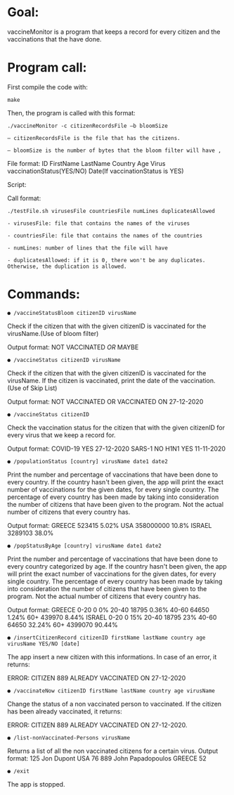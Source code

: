 # Goal:
 vaccineMonitor is a program that keeps a record for every citizen and the vaccinations that the have done.

# Program call:
  
First compile the code with:
    
    make

  Then, the program is called with this format:
    
    ./vaccineMonitor -c citizenRecordsFile –b bloomSize

    – citizenRecordsFile is the file that has the citizens.

    – bloomSize is the number of bytes that the bloom filter will have ,

File format:
  ID FirstName LastName Country Age Virus vaccinationStatus(YES/NO) Date(If vaccinationStatus is YES)

Script:

  Call format:
    
    ./testFile.sh virusesFile countriesFile numLines duplicatesAllowed
    
    - virusesFile: file that contains the names of the viruses
    
    - countriesFile: file that contains the names of the countries
    
    - numLines: number of lines that the file will have
    
    - duplicatesAllowed: if it is 0, there won't be any duplicates. Otherwise, the duplication is allowed.

# Commands:

    ● /vaccineStatusBloom citizenID virusName
    
  Check if the citizen that with the given citizenID is vaccinated for the virusName.(Use of bloom filter)

  Output format:
   NOT VACCINATED *OR*
   MAYBE

    ● /vaccineStatus citizenID virusName
    
  Check if the citizen that with the given citizenID is vaccinated for the virusName. If the citizen is vaccinated, print the date of the vaccination.(Use of Skip List)

  Output format:
   NOT VACCINATED OR
   VACCINATED ON 27-12-2020

    ● /vaccineStatus citizenID
    
  Check the vaccination status for the citizen that with the given citizenID for every virus that we keep a record for.

  Output format: 
  COVID-19 YES 27-12-2020
  SARS-1 NO
  H1N1 YES 11-11-2020

    ● /populationStatus [country] virusName date1 date2
  
  Print the number and percentage of vaccinations that have been done to every country.
  If the country hasn't been given, the app will print the exact number of vaccinations for the given dates, for every single country.
  The percentage of every country has been made by taking into consideration the number of citizens that have been given to the program. Not the actual number of citizens that every country has.

   Output format: 
  GREECE 523415 5.02%
  USA 358000000 10.8%
  ISRAEL 3289103 38.0%

    ● /popStatusByAge [country] virusName date1 date2
    
  Print the number and percentage of vaccinations that have been done to every country categorized by age.
  If the country hasn't been given, the app will print the exact number of vaccinations for the given dates, for every single country.
  The percentage of every country has been made by taking into consideration the number of citizens that have been given to the program. Not the actual number of citizens that every country has.

  Output format:
  GREECE
  0-20 0 0%
  20-40 18795 0.36%
  40-60 64650 1.24%
  60+ 439970 8.44%
  ISRAEL
  0-20 0 15%
  20-40 18795 23%
  40-60 64650 32.24%
  60+ 4399070 90.44%

    ● /insertCitizenRecord citizenID firstName lastName country age virusName YES/NO [date]

  The app insert a new citizen with this informations. In case of an error, it returns:
  
  ERROR: CITIZEN 889 ALREADY VACCINATED ON 27-12-2020

    ● /vaccinateNow citizenID firstName lastName country age virusName
  
  Change the status of a non vaccinated person to vaccinated. If the citizen has been already vaccinated, it returns:
  
  ERROR: CITIZEN 889 ALREADY VACCINATED ON 27-12-2020.

    ● /list-nonVaccinated-Persons virusName
    
  Returns a list of all the non vaccinated citizens for a certain virus.
  Output format:
  125 Jon Dupont USA 76
  889 John Papadopoulos GREECE 52 

    ● /exit
    
  The app is stopped.
